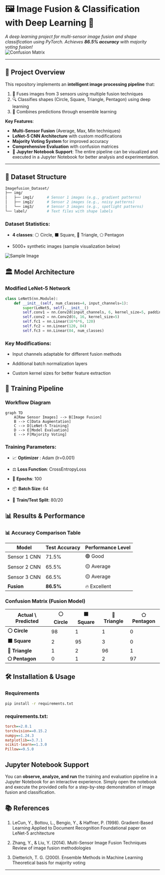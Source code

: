 # 🖼️ Image Fusion & Classification with Deep Learning 🧠

*A deep learning project for multi-sensor image fusion and shape classification using PyTorch. Achieves **86.5% accuracy** with majority voting fusion!*  
![Confusion Matrix](https://github.com/user-attachments/assets/29dabc38-5174-403d-8f21-c4ba94f9976e)

---

## 🎯 Project Overview

This repository implements an **intelligent image processing pipeline** that:
1. 🔄 Fuses images from 3 sensors using multiple fusion techniques
2. 🔍 Classifies shapes (Circle, Square, Triangle, Pentagon) using deep learning
3. 🤝 Combines predictions through ensemble learning

**Key Features**:
- **Multi-Sensor Fusion** (Average, Max, Min techniques)
- **LeNet-5 CNN Architecture** with custom modifications
- **Majority Voting System** for improved accuracy
- **Comprehensive Evaluation** with confusion matrices
- 📝 **Jupyter Notebook Support**: The entire pipeline can be visualized and executed in a Jupyter Notebook for better analysis and experimentation.

---

## 📁 Dataset Structure

```bash
Imagefusion_Dataset/
├── img/
│   ├── img1/      # Sensor 1 images (e.g., gradient patterns)
│   ├── img2/      # Sensor 2 images (e.g., noisy patterns)
│   └── img3/      # Sensor 3 images (e.g., spotlight patterns)
└── label/         # Text files with shape labels
```

### Dataset Statistics:

- **4 classes**: ⚪ Circle, ⬛ Square, 🔺 Triangle, ⬠ Pentagon

- 5000+ synthetic images (sample visualization below)

![Sample Image](https://github.com/user-attachments/assets/578f4f7c-5c59-4469-910b-5f75e398b109)

## 🏛️ Model Architecture

### Modified LeNet-5 Network

```python
class LeNet5(nn.Module):
    def __init__(self, num_classes=4, input_channels=1):
        super(LeNet5, self).__init__()
        self.conv1 = nn.Conv2d(input_channels, 6, kernel_size=5, padding=2)
        self.conv2 = nn.Conv2d(6, 16, kernel_size=5)
        self.fc1 = nn.Linear(16*6*6, 120)
        self.fc2 = nn.Linear(120, 84)
        self.fc3 = nn.Linear(84, num_classes)
``` 

### Key Modifications:

- Input channels adaptable for different fusion methods

- Additional batch normalization layers

- Custom kernel sizes for better feature extraction

## 🚀 Training Pipeline

### Workflow Diagram
```mermaid
graph TD
    A[Raw Sensor Images] --> B[Image Fusion]
    B --> C[Data Augmentation]
    C --> D[LeNet-5 Training]
    D --> E[Model Evaluation]
    E --> F[Majority Voting]
```

### Training Parameters:

- 📈 **Optimizer** : Adam (lr=0.001)

- ⚖️ **Loss Function**: CrossEntropyLoss

- 🔄 **Epochs**: 100

- 📦 **Batch Size**: 64

- 🎲 **Train/Test Split**: 80/20

## 📊 Results & Performance

### 📊 Accuracy Comparison Table

| Model        | Test Accuracy | Performance Level |
|--------------|---------------|-------------------|
| Sensor 1 CNN | 71.5%         | 🟢 Good           |
| Sensor 2 CNN | 65.5%         | 🟡 Average        |
| Sensor 3 CNN | 66.5%         | 🟡 Average        |
| **Fusion**   | **86.5%**     | 🔥 Excellent      |

### Confusion Matrix (Fusion Model)

| Actual \ Predicted | ⚪ Circle | ⬛ Square | 🔺 Triangle | ⬠ Pentagon |
|--------------------|-----------|-----------|-------------|-------------|
| **⚪ Circle**       | 98        | 1         | 1           | 0           |
| **⬛ Square**       | 2         | 95        | 3           | 0           |
| **🔺 Triangle**     | 1         | 2         | 96          | 1           |
| **⬠ Pentagon**     | 0         | 1         | 2           | 97          |

## 🛠️ Installation & Usage

### Requirements

```bash
pip install -r requirements.txt
```

### requirements.txt:

```ini
torch==2.0.1
torchvision==0.15.2
numpy==1.24.3
matplotlib==3.7.1
scikit-learn==1.3.0
Pillow==9.5.0
```

## Jupyter Notebook Support

You can **observe, analyze, and run** the training and evaluation pipeline in a Jupyter Notebook for an interactive experience. Simply open the notebook and execute the provided cells for a step-by-step demonstration of image fusion and classification.


## 📚 References

1. LeCun, Y., Bottou, L., Bengio, Y., & Haffner, P. (1998). Gradient-Based Learning Applied to Document Recognition
Foundational paper on LeNet-5 architecture

2. Zhang, Y., & Liu, Y. (2014). Multi-Sensor Image Fusion Techniques
Review of image fusion methodologies

3. Dietterich, T. G. (2000). Ensemble Methods in Machine Learning
Theoretical basis for majority voting
---
